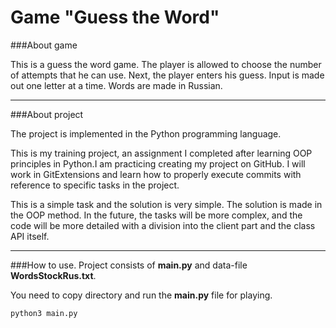 # Game "Guess the Word"
###About game

This is a guess the word game. The player is allowed to choose the number of attempts that he can use. Next, the player enters his guess. Input is made out one letter at a time. Words are made in Russian.
***
###About project

The project is implemented in the Python programming language.

This is my training project, an assignment I completed after learning OOP principles in Python.I am practicing creating my project on GitHub. I will work in GitExtensions and learn how to properly execute commits with reference to specific tasks in the project.

This is a simple task and the solution is very simple. The solution is made in the OOP method. In the future, the tasks will be more complex, and the code will be more detailed with a division into the client part and the class API itself.

***
###How to use.
Project consists of **main.py** and data-file **WordsStockRus.txt**.

You need to copy directory and run the **main.py** file for playing.

`python3 main.py`
